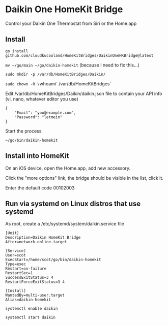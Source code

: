 Daikin One HomeKit Bridge
=========================

Control your Daikin One Thermostat from Siri or the Home.app

Install
-------

`go install github.com/cloudkucooland/HomeKitBridges/DaikinOneHKBridge@latest`

`mv ~/go/main ~/go/daikin-homekit` (because I need to fix this...)

`sudo mkdir -p /var/db/HomeKitBridges/Daikin/`

`sudo chown -R \`whoami\` /var/db/HomeKitBridges\`

Edit /var/db/HomeKitBridges/Daikin/daikin.json file to contain your API info (vi, nano, whatever editor you use)

```
{
    "Email": "you@example.com",
    "Password": "letmein"
}
```

Start the process

`~/go/bin/daikin-homekit`

Install into HomeKit
--------------------

On an iOS device, open the Home.app, add new accessory.

Click the "more options" link, the bridge should be visible in the list, click it.

Enter the default code 00102003

Run via systemd on Linux distros that use systemd
-------------------------------------------------

As root, create a /etc/systemd/system/daikin.service file

```
[Unit]
Description=Daikin HomeKit Bridge
After=network-online.target

[Service]
User=scot
ExecStart=/home/scot/go/bin/daikin-homekit
Type=exec
Restart=on-failure
RestartSec=1
SuccessExitStatus=3 4
RestartForceExitStatus=3 4

[Install]
WantedBy=multi-user.target
Alias=daikin-homekit
```

`systemctl enable daikin`

`systemctl start daikin`

